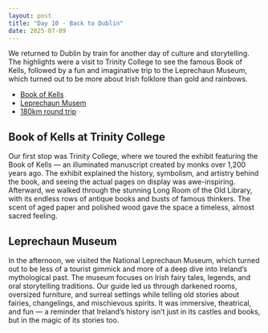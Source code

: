 ```yaml
---
layout: post
title: "Day 10 - Back to Dublin"
date: 2025-07-09
---
```


We returned to Dublin by train for another day of culture and storytelling. The highlights were a visit to Trinity College to see the famous Book of Kells, followed by a fun and imaginative trip to the Leprechaun Museum, which turned out to be more about Irish folklore than gold and rainbows.

- [Book of Kells](https://www.visittrinity.ie/book-of-kells-experience/)
- [Leprechaun Musem](https://www.leprechaunmuseum.ie/)
- [180km round trip](https://www.google.com/maps/dir/Weir's+Bar+%26+Restaurant,+Rathganny,+Mullingar,+County+Westmeath/Dublin/@53.4819584,-7.4844669,107954m/data=!3m2!1e3!4b1!4m14!4m13!1m5!1m1!1s0x485dc269aa52fa1b:0xf847b3467fe9ee47!2m2!1d-7.3907611!2d53.6246435!1m5!1m1!1s0x48670e80ea27ac2f:0xa00c7a9973171a0!2m2!1d-6.2603097!2d53.3498053!3e0?entry=ttu&g_ep=EgoyMDI1MDcxMy4wIKXMDSoASAFQAw%3D%3D)

## Book of Kells at Trinity College
Our first stop was Trinity College, where we toured the exhibit featuring the Book of Kells — an illuminated manuscript created by monks over 1,200 years ago. The exhibit explained the history, symbolism, and artistry behind the book, and seeing the actual pages on display was awe-inspiring. Afterward, we walked through the stunning Long Room of the Old Library, with its endless rows of antique books and busts of famous thinkers. The scent of aged paper and polished wood gave the space a timeless, almost sacred feeling.

## Leprechaun Museum
In the afternoon, we visited the National Leprechaun Museum, which turned out to be less of a tourist gimmick and more of a deep dive into Ireland’s mythological past. The museum focuses on Irish fairy tales, legends, and oral storytelling traditions. Our guide led us through darkened rooms, oversized furniture, and surreal settings while telling old stories about fairies, changelings, and mischievous spirits. It was immersive, theatrical, and fun — a reminder that Ireland’s history isn’t just in its castles and books, but in the magic of its stories too.

